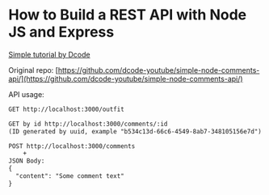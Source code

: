 # How to Build a REST API with Node JS and Express

[Simple tutorial by Dcode](https://www.youtube.com/watch?v=TcvOgwQPsSo)

Original repo: [https://github.com/dcode-youtube/simple-node-comments-api/](https://github.com/dcode-youtube/simple-node-comments-api/)

API usage:

```txt
GET http://localhost:3000/outfit

GET by id http://localhost:3000/comments/:id
(ID generated by uuid, example "b534c13d-66c6-4549-8ab7-348105156e7d")

POST http://localhost:3000/comments
    +
JSON Body:
{
  "content": "Some comment text"
}
```
